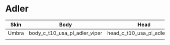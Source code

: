# Adler

| Skin | Body | Head | Arms
| :--: | :--: | :--: | :--: |
| Umbra | body_c_t10_usa_pl_adler_viper | head_c_t10_usa_pl_adler_viper | vm_c_t10_usa_pl_adler_viper |
| | | |
